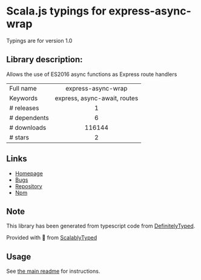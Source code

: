 
# Scala.js typings for express-async-wrap

Typings are for version 1.0

## Library description:
Allows the use of ES2016 async functions as Express route handlers

|                    |                 |
| ------------------ | :-------------: |
| Full name          | express-async-wrap |
| Keywords           | express, async-await, routes |
| # releases         | 1 |
| # dependents       | 6 |
| # downloads        | 116144 |
| # stars            | 2 |

## Links
- [Homepage](https://github.com/Greenfields/express-async-wrap#readme)
- [Bugs](https://github.com/Greenfields/express-async-wrap/issues)
- [Repository](https://github.com/Greenfields/express-async-wrap)
- [Npm](https://www.npmjs.com/package/express-async-wrap)
    


## Note
This library has been generated from typescript code from [DefinitelyTyped](https://definitelytyped.org).

Provided with :purple_heart: from [ScalablyTyped](https://github.com/oyvindberg/ScalablyTyped)

## Usage
See [the main readme](../../readme.md) for instructions.


